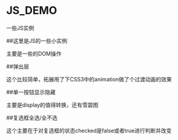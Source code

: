 # JS_DEMO
一些JS实例

##这里是JS的一些小实例

主要是一些的DOM操作

##弹出层

这个比较简单，拓展用了下CSS3中的animation做了个过渡动画的效果

##单一按钮显示隐藏

主要是display的值得转换，还有雪碧图

##复选框全选/全不选

这个主要在于对复选框的状态checked是false或者true进行判断并改变
